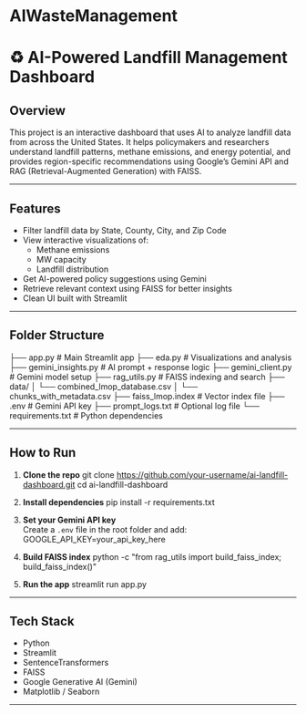 # AIWasteManagement

# ♻️ AI-Powered Landfill Management Dashboard

## Overview
This project is an interactive dashboard that uses AI to analyze landfill data from across the United States. It helps policymakers and researchers understand landfill patterns, methane emissions, and energy potential, and provides region-specific recommendations using Google’s Gemini API and RAG (Retrieval-Augmented Generation) with FAISS.

---

## Features
- Filter landfill data by State, County, City, and Zip Code
- View interactive visualizations of:
  - Methane emissions
  - MW capacity
  - Landfill distribution
- Get AI-powered policy suggestions using Gemini
- Retrieve relevant context using FAISS for better insights
- Clean UI built with Streamlit

---

## Folder Structure

├── app.py # Main Streamlit app ├── eda.py # Visualizations and analysis ├── gemini_insights.py # AI prompt + response logic ├── gemini_client.py # Gemini model setup ├── rag_utils.py # FAISS indexing and search ├── data/ │ └── combined_lmop_database.csv │ └── chunks_with_metadata.csv ├── faiss_lmop.index # Vector index file ├── .env # Gemini API key ├── prompt_logs.txt # Optional log file └── requirements.txt # Python dependencies


---

## How to Run

1. **Clone the repo**
git clone https://github.com/your-username/ai-landfill-dashboard.git cd ai-landfill-dashboard


2. **Install dependencies**
pip install -r requirements.txt


3. **Set your Gemini API key**  
Create a `.env` file in the root folder and add:
GOOGLE_API_KEY=your_api_key_here


4. **Build FAISS index**
python -c "from rag_utils import build_faiss_index; build_faiss_index()"


5. **Run the app**
streamlit run app.py


---

## Tech Stack
- Python
- Streamlit
- SentenceTransformers
- FAISS
- Google Generative AI (Gemini)
- Matplotlib / Seaborn

---

